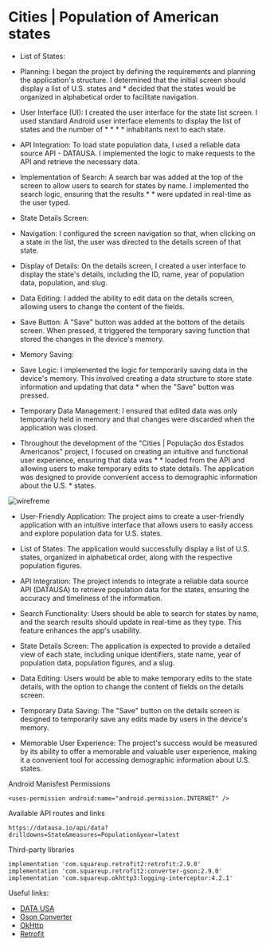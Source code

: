 # Cities | Population of American states
* List of States:

* Planning: I began the project by defining the requirements and planning the application's structure. I determined that the initial screen should display a list of U.S. states and * decided that the states would be organized in alphabetical order to facilitate navigation.
* User Interface (UI): I created the user interface for the state list screen. I used standard Android user interface elements to display the list of states and the number of * * * * inhabitants next to each state.
* API Integration: To load state population data, I used a reliable data source API - DATAUSA. I implemented the logic to make requests to the API and retrieve the necessary data.
* Implementation of Search: A search bar was added at the top of the screen to allow users to search for states by name. I implemented the search logic, ensuring that the results * * were updated in real-time as the user typed.
* State Details Screen:

* Navigation: I configured the screen navigation so that, when clicking on a state in the list, the user was directed to the details screen of that state.
* Display of Details: On the details screen, I created a user interface to display the state's details, including the ID, name, year of population data, population, and slug.
* Data Editing: I added the ability to edit data on the details screen, allowing users to change the content of the fields.
* Save Button: A "Save" button was added at the bottom of the details screen. When pressed, it triggered the temporary saving function that stored the changes in the device's memory.
* Memory Saving:

* Save Logic: I implemented the logic for temporarily saving data in the device's memory. This involved creating a data structure to store state information and updating that data * when the "Save" button was pressed.
* Temporary Data Management: I ensured that edited data was only temporarily held in memory and that changes were discarded when the application was closed.
* Throughout the development of the "Cities | População dos Estados Americanos" project, I focused on creating an intuitive and functional user experience, ensuring that data was * * loaded from the API and allowing users to make temporary edits to state details. The application was designed to provide convenient access to demographic information about the U.S. * states.

![wirefreme](https://user-images.githubusercontent.com/59364674/148001859-6be7a344-468c-4fbe-af2b-c71013c3dc7f.png)

* User-Friendly Application: The project aims to create a user-friendly application with an intuitive interface that allows users to easily access and explore population data for U.S. states.

* List of States: The application would successfully display a list of U.S. states, organized in alphabetical order, along with the respective population figures.

* API Integration: The project intends to integrate a reliable data source API (DATAUSA) to retrieve population data for the states, ensuring the accuracy and timeliness of the information.

* Search Functionality: Users should be able to search for states by name, and the search results should update in real-time as they type. This feature enhances the app's usability.

* State Details Screen: The application is expected to provide a detailed view of each state, including unique identifiers, state name, year of population data, population figures, and a slug.

* Data Editing: Users would be able to make temporary edits to the state details, with the option to change the content of fields on the details screen.

* Temporary Data Saving: The "Save" button on the details screen is designed to temporarily save any edits made by users in the device's memory.

* Memorable User Experience: The project's success would be measured by its ability to offer a memorable and valuable user experience, making it a convenient tool for accessing demographic information about U.S. states.

Android Manisfest Permissions
 ```
 <uses-permission android:name="android.permission.INTERNET" />
 ```
Available API routes and links
```
https://datausa.io/api/data?drilldowns=State&measures=Population&year=latest
```

Third-party libraries
```
implementation 'com.squareup.retrofit2:retrofit:2.9.0'
implementation 'com.squareup.retrofit2:converter-gson:2.9.0'
implementation 'com.squareup.okhttp3:logging-interceptor:4.2.1'
```

Useful links:
 * [DATA USA](https://datausa.io/)
 * [Gson Converter](https://github.com/square/retrofit/tree/master/retrofit-converters/gson)
 * [OkHttp](https://github.com/square/okhttp)
 * [Retrofit](https://github.com/square/retrofit)
